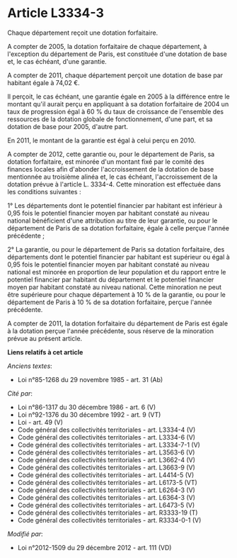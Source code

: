 # Article L3334-3

Chaque département reçoit une dotation forfaitaire.

A compter de 2005, la dotation forfaitaire de chaque département, à l'exception du département de Paris, est constituée d'une
dotation de base et, le cas échéant, d'une garantie.

A compter de  2011, chaque département perçoit une dotation de base par habitant égale à 74,02 €.

Il perçoit, le cas échéant, une garantie égale en 2005 à la différence entre le montant qu'il aurait perçu en appliquant à sa
dotation forfaitaire de 2004 un taux de progression égal à 60 % du taux de croissance de l'ensemble des ressources de la
dotation globale de fonctionnement, d'une part, et sa dotation de base pour 2005, d'autre part.

En 2011, le montant de la garantie est égal à celui perçu en 2010.

A compter de  2012, cette garantie ou, pour le département de Paris, sa dotation forfaitaire, est minorée d'un montant fixé
par le comité des finances locales afin d'abonder l'accroissement de la dotation de base mentionnée au troisième alinéa et,
le cas échéant, l'accroissement de la dotation prévue à l'article L. 3334-4. Cette minoration est effectuée dans les
conditions suivantes :

1° Les départements dont le potentiel financier par habitant est inférieur à 0,95 fois le potentiel financier moyen par
habitant constaté au niveau national bénéficient d'une attribution au titre de leur garantie, ou pour le département de Paris
de sa dotation forfaitaire, égale à celle perçue l'année précédente ;

2° La garantie, ou pour le département de Paris sa dotation forfaitaire, des départements dont le potentiel financier par
habitant est supérieur ou égal à 0,95 fois le potentiel financier moyen par habitant constaté au niveau national est minorée
en proportion de leur population et du rapport entre le potentiel financier par habitant du département et le potentiel
financier moyen par habitant constaté au niveau national. Cette minoration ne peut être supérieure pour chaque département à
10 % de la garantie, ou pour le département de Paris à 10 % de sa dotation forfaitaire, perçue l'année précédente.

A compter de 2011, la dotation forfaitaire du département de Paris est égale à la dotation perçue l'année précédente, sous
réserve de la minoration prévue au présent article.

**Liens relatifs à cet article**

_Anciens textes_:

  - Loi n°85-1268 du 29 novembre 1985 - art. 31 (Ab)

_Cité par_:

  - Loi n°86-1317 du 30 décembre 1986 - art. 6 (V)
  - Loi n°92-1376 du 30 décembre 1992 - art. 9 (VT)
  - Loi - art. 49 (V)
  - Code général des collectivités territoriales - art. L3334-4 (V)
  - Code général des collectivités territoriales - art. L3334-6 (V)
  - Code général des collectivités territoriales - art. L3334-7-1 (V)
  - Code général des collectivités territoriales - art. L3563-6 (V)
  - Code général des collectivités territoriales - art. L3662-4 (V)
  - Code général des collectivités territoriales - art. L3663-9 (V)
  - Code général des collectivités territoriales - art. L4414-5 (V)
  - Code général des collectivités territoriales - art. L6173-5 (VT)
  - Code général des collectivités territoriales - art. L6264-3 (V)
  - Code général des collectivités territoriales - art. L6364-3 (V)
  - Code général des collectivités territoriales - art. L6473-5 (V)
  - Code général des collectivités territoriales - art. R3333-19 (T)
  - Code général des collectivités territoriales - art. R3334-0-1 (V)

_Modifié par_:

  - Loi n°2012-1509 du 29 décembre 2012 - art. 111 (VD)
